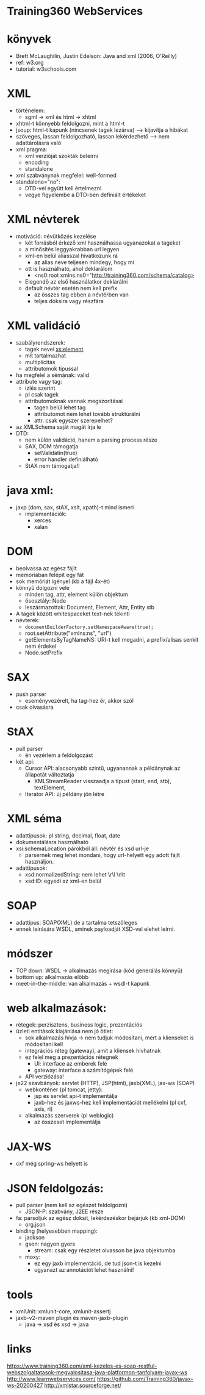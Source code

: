 # Training360 WebServices

# könyvek
 * Brett McLaughilin, Justin Edelson: Java and xml (2006, O'Reilly)
 * ref: w3.org
 * tutorial: w3schools.com
 
# XML
 * történelem:
   * sgml -> xml és html -> xhtml
 * xhtml-t könnyebb feldolgozni, mint a html-t
 * jsoup: html-t kapunk (nincsenek tagek lezárva) --> kijavítja a hibákat
 * szöveges, lassan feldolgozható, lassan lekérdezhető --> nem adattárolásra való
 * xml pragma:
    * xml verzióját szokták beleírni
    * encoding
    * standalone
 * xml szabványnak megfelel: well-formed
 * standalone="no":
   * DTD-vel együtt kell értelmezni
   * vegye figyelembe a DTD-ben definiált értékeket

# XML névterek
 * motiváció: névütközés kezelése
   * két forrásból érkező xml használhassa ugyanazokat a tageket
   * a minősítés leggyakrabban url legyen
   * xml-en belül aliasszal hivatkozunk rá
     * az alias neve teljesen mindegy, hogy mi
   * ott is használható, ahol deklarálom
     * <ns0:root xmlns:ns0="http://training360.com/schema/catalog>
   * Elegendő az első használatkor deklarálni
   * default névtér esetén nem kell prefix
     * az összes tag ebben a névtérben van
     * teljes doksira vagy részfára

# XML validáció
 * szabályrendszerek:
   * tagek nevei <xs:element>
   * mit tartalmazhat
   * multiplicitás
   * attributomok tipussal
 * ha megfelel a sémának: valid
 * attribute vagy tag:
   * ízlés szerint
   * pl csak tagek
   * attributomoknak vannak megszorításai
     * tagen belül lehet tag
     * attributomot nem lehet tovább struktúrálni
     * attr. csak egyszer szerepelhet?
 * az XMLSchema saját magát írja le
 * DTD:
   * nem külön validáció, hanem a parsing process része
   * SAX, DOM támogatja
     * setValidatin(true)
     * error handler definiálható
   * StAX nem támogatja!!

# java xml:
 * jaxp (dom, sax, stAX, xslt, xpath)-t mind ismeri
   * implementációk:
     * xerces
     * xalan
# DOM
 * beolvassa az egész fájlt
 * memóriában felépít egy fát
 * sok memóriát igényel (kb a fájl 4x-ét)
 * könnyű dolgozni vele
   * minden tag, attr, element külön objektum
   * ősosztály: Node
   * leszármazottak: Document, Element, Attr, Entity stb
 * A tagek között whitespaceket text-nek tekinti
 * névterek:
   * ```documentBuilderFactory.setNamespaceAware(true);```
   * root.setAttribute("xmlns:ns", "url")
   * getElementsByTagNameNS: URI-t kell megadni, a prefix/alisas senkit nem érdekel
   * Node.setPrefix

# SAX
 * push parser
   * eseményvezérelt, ha tag-hez ér, akkor szól
 * csak olvasásra

# StAX
 * pull parser
   * én vezérlem a feldolgozást
 * két api:
   * Cursor API: alacsonyabb szintű, ugyanannak a példánynak az állapotát változtatja
     * XMLStreamReader visszaadja a tipust (start, end, stb), textElement, 
   * Iterator API: új példány jön létre
 
# XML séma
 * adattípusok: pl string, decimal, float, date
 * dokumentálásra használható
 * xsi:schemaLocation párokból áll: névtér és xsd url-je
   * parsernek meg lehet mondani, hogy url-helyett egy adott fájlt használjon.
 * adattípusok:
   * xsd:normalizedString: nem lehet \r\l \n\t
   * xsd:ID: egyedi az xml-en belül
# SOAP
 * adattípus: SOAP(XML) de a tartalma tetszőleges
 * ennek leírására WSDL, aminek payloadját XSD-vel elehet leírni.

# módszer
 * TOP down: WSDL -> alkalmazás megírása (kód generálás könnyű)
 * bottom up: alkalmazás előbb
 * meet-in-the-middle: van alkalmazás + wsdl-t kapunk

# web alkalmazások:
 * rétegek: perzisztens, business logic, prezentációs
 * üzleti entitások kiajánlása nem jó ötlet:
   * sok alkalmazás hívja -> nem tudjuk módosítani, mert a klienseket is módosítani kell
   * integrációs réteg (gateway), amit a kliensek hívhatnak
   * ez felel meg a prezentációs rétegnek
     * UI: interface az emberek felé
     * gateway: interface a számítógépek felé
   * API verziózása!
 * je22 szavbányok: servlet (HTTP), JSP(html), jaxb(XML), jax-ws (SOAP)
   * webkonténer (pl tomcat, jetty):
     * jsp és servlet api-t implementálja
     * jaxb-hez és jaxws-hez kell implementációt mellékelni (pl cxf, axis, ri)
   * alkalmazás szerverek (pl weblogic)
     * az összeset implementálja
   
# JAX-WS
 * cxf még spring-ws helyett is
 
# JSON feldolgozás:
 * pull parser (nem kell az egészet feldolgozni)
   * JSON-P: szabvány, J2EE része
 * fa: parsoljuk az egész doksit, lekérdezéskor bejárjuk (kb xml-DOM)
   * org.json
 * binding (helyesebben mapping):
   * jackson
   * gson: nagyon gyors
     * stream: csak egy részletet olvasson be java objektumba
   * moxy:
     * ez egy jaxb implementáció, de tud json-t is kezelni
     * ugyanazt az annotációt lehet használni!
   
     
 
# tools
 * xmlUnit: xmlunit-core, xmlunit-assertj
 * jaxb-v2-maven plugin  és maven-jaxb-plugin
   * java -> xsd és xsd -> java
   
 
# links
https://www.training360.com/xml-kezeles-es-soap-restful-webszolgaltatasok-megvalositasa-java-platformon-tanfolyam-javax-ws
http://www.learnwebservices.com/
https://github.com/Training360/javax-ws-20200427
http://xmlstar.sourceforge.net/
